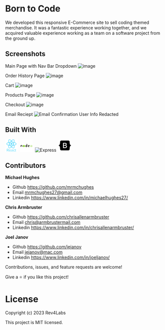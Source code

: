 # Born to Code

We developed this responsive E-Commerce site to sell coding themed merchandise.
It was a fantastic experience working together, and we acquired valuable experience working as a team on a software project from the ground up.

## Screenshots
Main Page with Nav Bar Dropdown ![image](https://github.com/Rev4Labs/storefront/assets/10659805/10aa6c23-df13-4264-bac7-42880088a00b)

Order History Page ![image](https://github.com/Rev4Labs/storefront/assets/10659805/647376ee-62d2-4d3f-a57b-b6c2d86803cf)

Cart ![image](https://github.com/Rev4Labs/storefront/assets/10659805/706365f8-6898-4448-b2bc-fd31296ec713)

Products Page ![image](https://github.com/Rev4Labs/storefront/assets/10659805/69a33177-4788-4c41-b860-7293556d12a5)

Checkout ![image](https://github.com/Rev4Labs/storefront/assets/10659805/3b4a2ee5-ba86-4cb8-8a61-49a8557e0f85)

Email Reciept ![Email Confirmation User Info Redacted](https://github.com/Rev4Labs/storefront/assets/10659805/59a6eefc-fcde-4ed4-892e-b37316c56229)

## Built With
<img src="https://github.com/devicons/devicon/blob/master/icons/react/react-original-wordmark.svg"  title="React" alt="React" width="40" height="40"/>&nbsp;
<img src="https://github.com/devicons/devicon/blob/master/icons/nodejs/nodejs-original-wordmark.svg" title="Node.js" alt="Node.js" width="40" height="40"/>&nbsp;
<img src="https://user-images.githubusercontent.com/10659805/183220572-4ac21d4f-5550-4989-8bbd-f2c1c10c7ae6.png" title="Express" alt="Express" width="40" height="40"/>&nbsp;
<img src="https://github.com/devicons/devicon/blob/master/icons/bootstrap/bootstrap-plain.svg" title="Bootstrap" alt="Bootstrap" width="40" height="40"/>&nbsp;

## Contributors 

**Michael Hughes**

- Github https://github.com/mrmchughes
- Email mrmchughes27@gmail.com
- Linkedin https://www.linkedin.com/in/michaelhughes27/

**Chris Armbruster**

- Github https://github.com/chrisallenarmbruster
- Email chris@armbrustermail.com
- Linkedin https://www.linkedin.com/in/chrisallenarmbruster/

**Joel Janov**

- Github https://github.com/jejanov
- Email jejanov@mac.com
- Linkedin https://www.linkedin.com/in/joeljanov/

Contributions, issues, and feature requests are welcome!

Give a ⭐️ if you like this project!

# License

Copyright (c) 2023 Rev4Labs

This project is MIT licensed.
